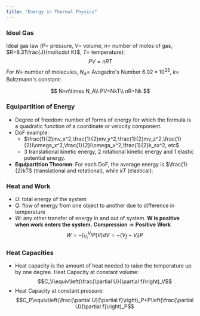 ```yaml
---
title: "Energy in Thermal Physics"
---
```


### Ideal Gas

Ideal gas law ($P=$ pressure, $V=$ volume, $n=$ number of moles of gas, $R=8.31\frac{J}{mol\cdot K}$, $T=$ temperature):
$$PV=nRT$$
For $N=$ number of molecules, $N_A=$ Avogadro's Number $6.02\times 10^{23}$, $k=$ Boltzmann's constant:

$$
N=n\times N_A\\
PV=NkT\\
nR=Nk
$$

### Equipartition of Energy

- Degree of freedom: number of forms of energy for which the formula is a quadratic function of a coordinate or velocity component.
- DoF example:
  - $\frac{1}{2}mv_x^2,\frac{1}{2}mv_y^2,\frac{1}{2}mv_z^2,\frac{1}{2}I\omega_x^2,\frac{1}{2}I\omega_x^2,\frac{1}{2}k_sx^2, etc$
  - 3 translational kinetic energy, 2 rotational kinetic energy and 1 elastic potential energy.
- **Equipartition Theorem**: For each DoF, the average energy is $\frac{1}{2}kT$ (translational and rotational), while $kT$ (elastical):

### Heat and Work

- $U$: total energy of the system
- $Q$: flow of energy from one object to another due to difference in temperature
- $W$: any other transfer of energy in and out of system. **W is positive when work enters the system.** **Compression** $\Rightarrow$ **Positive Work**
  $$W=-\int_{V_i}^{V_f} P(V) dV=-(V_f-V_i)P$$

### Heat Capacities

- Heat capacity is the amount of heat needed to raise the temperature up by one degree.
  Heat Capacity at constant volume:
  $$C_V\equiv\left(\frac{\partial U}{\partial f}\right)_V$$
- Heat Capacity at constant pressure:
  $$C_P\equiv\left(\frac{\partial U}{\partial f}\right)_P+P\left(\frac{\partial U}{\partial f}\right)_P$$
